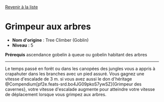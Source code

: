 [Revenir à la liste](..)

# Grimpeur aux arbres

 * **Nom d'origine** : Tree Climber (Goblin)
 * **Niveau** : 5


<p><span id="ctl00_MainContent_DetailedOutput"><strong>Prérequis</strong> ascendance gobelin à queue ou gobelin habitant des arbres<br></span></p>
<hr>
<p>Le temps passé en forêt ou dans les canopées des jungles vous a appris à crapahuter dans les branches avec un pied assuré. Vous gagnez une vitesse d'escalade de 3 m. si vous avez aussi le don d'héritage @Compendium[pf2e.feats-srd.bo4JG09pkoS7ywSZ]{Grimpeur des cavernes}, votre vitesse d'escalade augmente pour atteindre votre vitesse de déplacement lorsque vous grimpez aux arbres.&nbsp;</p>